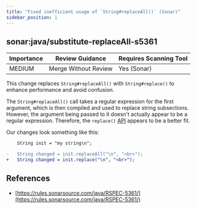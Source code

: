 ```yaml
---
title: "Fixed inefficient usage of `String#replaceAll()` (Sonar)"
sidebar_position: 1
---
```


## sonar:java/substitute-replaceAll-s5361

| Importance | Review Guidance      | Requires Scanning Tool |
| ---------- | -------------------- | ---------------------- |
| MEDIUM     | Merge Without Review | Yes (Sonar)            |

This change replaces `String#replaceAll()` with `String#replace()` to enhance performance and avoid confusion.

The `String#replaceAll()` call takes a regular expression for the first argument, which is then compiled and used to replace string subsections. However, the argument being passed to it doesn't actually appear to be a regular expression. Therefore, the `replace()` [API](https://docs.oracle.com/javase/8/docs/api/java/lang/String.html#replace-java.lang.CharSequence-java.lang.CharSequence-) appears to be a better fit.

Our changes look something like this:

```diff
    String init = "my string\n";

-   String changed = init.replaceAll("\n", "<br>");
+   String changed = init.replace("\n", "<br>");
```

## References

- [https://rules.sonarsource.com/java/RSPEC-5361/](https://rules.sonarsource.com/java/RSPEC-5361/)
